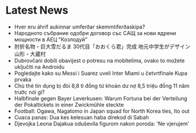 # Latest News
-  Hver eru áhrif aukinnar umferðar skemmtiferðaskipa?
-  Народното събрание одобри договор със САЩ за нови ядрени мощности в АЕЦ "Козлодуй"
-  肘折名物・巨大雪だるま 30代目「おおくら君」完成 地元中学生がデザイン 山形・大蔵村
-  Dubrovčani dobili obavijest o potresu na mobitelima, ovako to možete uključiti na Androidu
-  Pogledajte kako su Messi i Suarez uveli Inter Miami u četvrtfinale Kupa prvaka
-  Chủ thẻ tín dụng bị đòi 8,8 tỉ đồng từ khoản dư nợ 8,5 triệu đồng 11 năm trước nói gì?
-  Halbfinale gegen Bayer Leverkusen: Warum Fortuna bei der Verteilung der Pokaltickets in einer Zwickmühle steckte
-  Football: Ogawa, Nagatomo in Japan squad for North Korea ties, Ito out
-  Cuaca panas: Dua kes kelesuan haba direkod di Sabah
-  Djevojka Leona Dajakua oduševila figurom nakon poroda: 'Ne vjerujem'
